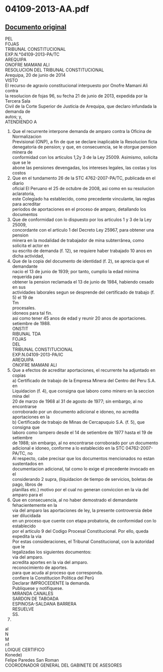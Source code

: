 
04109-2013-AA.pdf
=================
  
[Documento original](https://tc.gob.pe/jurisprudencia/2014/04109-2013-AA.pdf)  
---  
PEL  
FOJAS  
TRIBUNAL CONSTITUCIONAL  
EXP.N.°04109-2013-PA/TC  
AREQUIPA  
ONOFRE MAMANI ALI  
RESOLUCION DEL TRIBUNAL CONSTITUCIONAL  
Arequipa, 20 de junio de 2014  
VISTO  
El recurso de agravio constitucional interpuesto por Onofre Mamani Ali contra  
la resolucion de fojas 96, su fecha 21 de junio de 2013, expedida por la Tercera Sala  
Civil de la Corte Superior de Justicia de Arequipa, que declaro infundada la demanda de  
autos; y,  
ATENDIENDO A  
1. Que el recurrente interpone demanda de amparo contra la Oficina de Normalizacion  
Previsional (ONP), a fin de que se declare inaplicable la Resolucion ficta  
denegatoria de pension; y que, en consecuencia, se le otorgue pension minera de  
conformidad con los articulos 1,2y 3 de la Ley 25009. Asimismo, solicita que se le  
abone las pensiones devengadas, los intereses legales, las costas y los costos  
2. Que en el tundamento 26 de la STC 4762-2007-PA/TC, publicada en el diario  
oficial El Peruano el 25 de octubre de 2008, asi como en su resolucion aclaratoria,  
este Colegiado ha establecido, como precedente vinculante, las reglas para acreditar  
periodos de aportaciones en el proceso de amparo, detallando los documentos  
3. Que de conformidad con lo dispuesto por los articulos 1 y 3 de la Ley 25009,  
concordante con el articulo 1 del Decreto Ley 25967, para obtener una pension  
minera en la modalidad de trabajador de mina subterrânea, como solicita el actor en  
su escrito de demanda (f. 12), se requiere haber trabajado 10 anos en dicha actividad,  
4. Que de la copia del documento de identidad (f. 2), se aprecia que el demandante  
nacio el 13 de junio de 1939; por tanto, cumplio la edad minima requerida para  
obtener la pension reclamada el 13 de junio de 1984, habiendo cesado en sus  
actividades laborales segun se desprende del certificado de trabajo (f. 5) el 19 de  
Tm  
procesales.  
idoneos para tal fin.  
asi como tener 45 anos de edad y reunir 20 anos de aportaciones.  
setiembre de 1988.  
ONSTIT   
RIBUNAL TDA  
FOJAS  
DEL  
TRIBUNAL CONSTITUCIONAL  
EXP.N.04109-2013-PA/IC  
AREQUIPA  
ONOFRE MAMANI ALI  
5. Que a efectos de acreditar aportaciones, el recurrente ha adjuntado en copias  
a) Certificado de trabajo de la Empresa Minera del Centro del Peru S.A. en  
Liquidacion (f. 4), que consigna que laboro como minero en la seccion mina del  
20 de marzo de 1968 al 31 de agosto de 1977; sin embargo, al no encontrarse  
corroborado por un documento adicional e idoneo, no acredita aportaciones en la  
b) Certificado de trabajo de Minas de Cercapuquio S.A. (f. 5), que consigna que  
laboro como lampero desde el 14 de setiembre de 1977 hasta el 19 de setiembre  
de 1988; sin embargo, al no encontrarse corroborado por un documento  
adicional e idoneo, conforme a lo establecido en la STC 04762-2007-PA/TC, no  
Al respecto, cabe precisar que los documentos mencionados no estan sustentados en  
documentacion adicional, tal como lo exige el precedente invocado en el  
considerando 2 supra, (liquidacion de tiempo de servicios, boletas de pago, libros de  
planillas etc.) motivo por el cual no generan conviccion en la via del amparo para el  
6. Que en consecuencia, al no haber demostrado el demandante fehacientemente en la  
via del amparo las aportaciones de ley, la presente controversia debe ser dilucidada  
en un proceso que cuente con etapa probatoria, de conformidad con lo establecido  
por el articulo 9 del Codigo Procesal Constitucional. Por ello, queda expedita la via  
Por estas consideraciones, el Tribunal Constitucional, con la autoridad que le  
legalizadas los siguientes documentos:  
via del amparo.  
acredita aportes en la via del amparo.  
reconocimiento de aportes.  
para que acuda al proceso que corresponda.  
confiere la Constitucion Politica del Perû  
Declarar IMPROCEDENTE la demanda.  
Publiquese y notifiquese.  
MIRANDA CANALES  
SARDON DE TABOADA  
ESPINOSA-SALDANA BARRERA  
RESUELVE  
SS.  
1.  
al  
N  
M  
n1  
LOIQUE CERTIFICO  
Konede)  
Felipe Paredes San Roman  
COORODNADOR GENERAL DEL GABINETE DE ASESORES